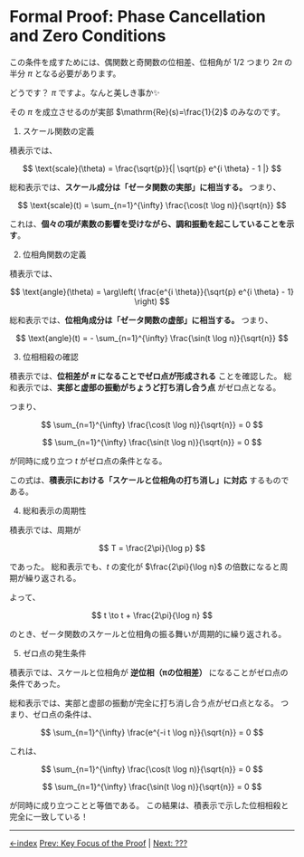 # **Formal Proof: Phase Cancellation and Zero Conditions**

この条件を成すためには、偶関数と奇関数の位相差、位相角が 1/2
つまり $2π$ の半分 $π$ となる必要があります。

どうです？ $π$ ですよ。なんと美しき事か✨️

その $π$ を成立させるのが実部 $\mathrm{Re}(s)=\frac{1}{2}$ のみなのです。

1. スケール関数の定義

積表示では、

$$
\text{scale}(\theta) = \frac{\sqrt{p}}{| \sqrt{p} e^{i \theta} - 1 |}
$$

総和表示では、**スケール成分は「ゼータ関数の実部」に相当する。**
つまり、

$$
\text{scale}(t) = \sum_{n=1}^{\infty} \frac{\cos(t \log n)}{\sqrt{n}}
$$

これは、**個々の項が素数の影響を受けながら、調和振動を起こしていることを示す**。

2. 位相角関数の定義

積表示では、

$$
\text{angle}(\theta) = \arg\left( \frac{e^{i \theta}}{\sqrt{p} e^{i \theta} - 1} \right)
$$

総和表示では、**位相角成分は「ゼータ関数の虚部」に相当する。**
つまり、

$$
\text{angle}(t) = - \sum_{n=1}^{\infty} \frac{\sin(t \log n)}{\sqrt{n}}
$$

3. 位相相殺の確認

積表示では、**位相差が $\pi$ になることでゼロ点が形成される** ことを確認した。
総和表示では、**実部と虚部の振動がちょうど打ち消し合う点** がゼロ点となる。

つまり、

$$
\sum_{n=1}^{\infty} \frac{\cos(t \log n)}{\sqrt{n}} = 0
$$

$$
\sum_{n=1}^{\infty} \frac{\sin(t \log n)}{\sqrt{n}} = 0
$$

が同時に成り立つ $t$ がゼロ点の条件となる。

この式は、**積表示における「スケールと位相角の打ち消し」に対応** するものである。

4. 総和表示の周期性

積表示では、周期が

$$
T = \frac{2\pi}{\log p}
$$

であった。
総和表示でも、$t$ の変化が $\frac{2\pi}{\log n}$ の倍数になると周期が繰り返される。

よって、

$$
t \to t + \frac{2\pi}{\log n}
$$

のとき、ゼータ関数のスケールと位相角の振る舞いが周期的に繰り返される。

5. ゼロ点の発生条件

積表示では、スケールと位相角が **逆位相（πの位相差）** になることがゼロ点の条件であった。

総和表示では、実部と虚部の振動が完全に打ち消し合う点がゼロ点となる。
つまり、ゼロ点の条件は、

$$
\sum_{n=1}^{\infty} \frac{e^{-i t \log n}}{\sqrt{n}} = 0
$$

これは、

$$
\sum_{n=1}^{\infty} \frac{\cos(t \log n)}{\sqrt{n}} = 0
$$

$$
\sum_{n=1}^{\infty} \frac{\sin(t \log n)}{\sqrt{n}} = 0
$$

が同時に成り立つことと等価である。
この結果は、積表示で示した位相相殺と完全に一致している！

---

[←index](../README.md)
[Prev: Key Focus of the Proof](how-to-prove-the-riemann-hypothesis-step-03.md) | [Next: ???](how-to-prove-the-riemann-hypothesis-step-05.md)
